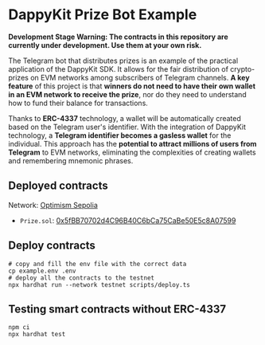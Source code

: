 # DappyKit Prize Bot Example

**Development Stage Warning: The contracts in this repository are currently under development. Use them at your own risk.**

The Telegram bot that distributes prizes is an example of the practical application of the DappyKit SDK. It allows for the fair distribution of crypto-prizes on EVM networks among subscribers of Telegram channels. **A key feature** of this project is that **winners do not need to have their own wallet in an EVM network to receive the prize**, nor do they need to understand how to fund their balance for transactions.

Thanks to **ERC-4337** technology, a wallet will be automatically created based on the Telegram user's identifier. With the integration of DappyKit technology, a **Telegram identifier becomes a gasless wallet** for the individual. This approach has the **potential to attract millions of users from Telegram** to EVM networks, eliminating the complexities of creating wallets and remembering mnemonic phrases.


## Deployed contracts

Network: [Optimism Sepolia](https://sepolia-optimism.etherscan.io/)

- `Prize.sol`: [0x5fBB70702d4C96B40C6bCa75CaBe50E5c8A07599](https://sepolia-optimism.etherscan.io/address/0x5fBB70702d4C96B40C6bCa75CaBe50E5c8A07599)

## Deploy contracts

```shell
# copy and fill the env file with the correct data
cp example.env .env
# deploy all the contracts to the testnet
npx hardhat run --network testnet scripts/deploy.ts
```

## Testing smart contracts without ERC-4337

```shell
npm ci
npx hardhat test
```
